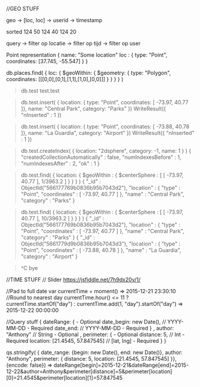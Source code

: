 //GEO STUFF

geo
  -> [loc, loc]
  -> userid
  -> timestamp

sorted
  124 50
  124 40
  124 20

query
  -> filter op locatie
  -> filter op tijd
  -> filter op user

Point representation
{
  name: "Some location"
  loc : {
    type: "Point",
    coordinates: [37.745, -55.547]
  }
}

db.places.find( { loc:
  { $geoWithin:
    { $geometry:
      { type: "Polygon",
      coordinates: [[[0,0],[0,1],[1,1],[1,0],[0,0]]]
      }
    }
  }
} )

> db.test
test.test

> db.test.insert( { location: { type: "Point", coordinates: [ -73.97, 40.77 ]}, name: "Central Park", category: "Parks" })
WriteResult({ "nInserted" : 1 })

> db.test.insert( { location: { type: "Point", coordinates: [ -73.88, 40.78 ]}, name: "La Guardia", category: "Airport" })
WriteResult({ "nInserted" : 1 })

> db.test.createIndex( { location: "2dsphere", category: -1, name: 1 } )
{
	"createdCollectionAutomatically" : false,
	"numIndexesBefore" : 1,
	"numIndexesAfter" : 2,
	"ok" : 1
}

> db.test.find( { location: { $geoWithin : { $centerSphere : [ [ -73.97, 40.77 ], 1/3963.2 ] } } } )
{ "_id" : ObjectId("566177769b0836b95b7043d2"), "location" : { "type" : "Point", "coordinates" : [ -73.97, 40.77 ] }, "name" : "Central Park", "category" : "Parks" }

> db.test.find( { location: { $geoWithin : { $centerSphere : [ [ -73.97, 40.77 ], 10/3963.2 ] } } } )
{ "_id" : ObjectId("566177769b0836b95b7043d2"), "location" : { "type" : "Point", "coordinates" : [ -73.97, 40.77 ] }, "name" : "Central Park", "category" : "Parks" }
{ "_id" : ObjectId("5661779d9b0836b95b7043d3"), "location" : { "type" : "Point", "coordinates" : [ -73.88, 40.78 ] }, "name" : "La Guardia", "category" : "Airport" }

> ^C
bye


//TIME STUFF
//
Slider
https://jsfiddle.net/7h9dx20v/1/


//Pad to full date
var currentTime = moment()
=> 2015-12-21 23:30:10
//Round to nearest day
currentTime.hour() <= 11 ? currentTime.startOf("day") : currentTime.add(1, "day").startOf("day")
=> 2015-12-22 00:00:00

//Query stuff
{
  dateRange: {                                        - Optional
      date_begin: new Date(),         // YYYY-MM-DD   - Required
      date_end:                       // YYYY-MM-DD   - Required
  }
  ,
  author: "Anthony"                   // String       - Optional
  ,
  perimeter: {                                        - Optional
      distance: 5,                    // Int          - Required
      location: [21.4545, 57.847545]  // [lat, lng]   - Required
  }
}

qs.stringify( { date_range: {begin: new Date(), end: new Date()}, author: "Anthony", perimeter: { distance: 5, location: [21.4545, 57.847545] }}, {encode: false})
=>
dateRange[begin]=2015-12-21&dateRange[end]=2015-12-22&author=Anthony&perimeter[distance]=5&perimeter[location][0]=21.4545&perimeter[location][1]=57.847545

